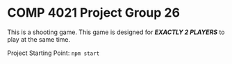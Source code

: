 # COMP 4021 Project Group 26

This is a shooting game. This game is designed for ***EXACTLY 2 PLAYERS*** to play at the same time.

Project Starting Point: ```npm start```

